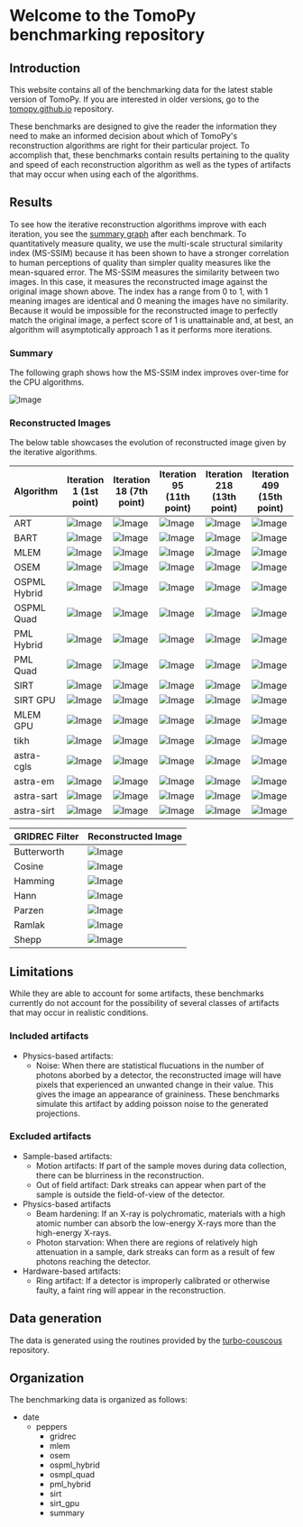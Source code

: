 # Welcome to the TomoPy benchmarking repository

## Introduction

This website contains all of the benchmarking data for the latest stable version of TomoPy. If you are interested in older versions, go to the [tomopy.github.io](https://github.com/tomopy/tomopy.github.io) repository.

These benchmarks are designed to give the reader the information they need to make an informed decision about which of TomoPy's reconstruction algorithms are right for their particular project. To accomplish that, these benchmarks contain results pertaining to the quality and speed of each reconstruction algorithm as well as the types of artifacts that may occur when using each of the algorithms.

## Results
To see how the iterative reconstruction algorithms improve with each iteration, you see the [summary graph](https://github.com/tomopy/tomopy.github.io/blob/main/2021-02-19/cpu/peppers/summary.svg) after each benchmark. To quantitatively measure quality, we use the multi-scale structural similarity index (MS-SSIM) because it has been shown to have a stronger correlation to human perceptions of quality than simpler quality measures like the mean-squared error. The MS-SSIM measures the similarity between two images. In this case, it measures the reconstructed image against the original image shown above. The index has a range from 0 to 1, with 1 meaning images are identical and 0 meaning the images have no similarity. Because it would be impossible for the reconstructed image to perfectly match the original image, a perfect score of 1 is unattainable and, at best, an algorithm will asymptotically approach 1 as it performs more iterations.


### Summary
The following graph shows how the MS-SSIM index improves over-time for the CPU algorithms.

![Image](/peppers/summary.svg)

### Reconstructed Images

The below table showcases the evolution of reconstructed image given by the iterative algorithms.

|Algorithm | Iteration 1 (1st point)| Iteration 18 (7th point)| Iteration 95 (11th point)| Iteration 218 (13th point)| Iteration 499 (15th point)|
| --------------- | --------------- | --------------- | --------------- | --------------- | --------------- |
|ART|![Image](/peppers/art/art.001.png)|![Image](/peppers/art/art.018.png)|![Image](/peppers/art/art.095.png)|![Image](/peppers/art/art.218.png)|![Image](/peppers/art/art.499.png)|
|BART|![Image](/peppers/bart/bart.001.png)|![Image](/peppers/bart/bart.018.png)|![Image](/peppers/bart/bart.095.png)|![Image](/peppers/bart/bart.218.png)|![Image](/peppers/bart/bart.499.png)|
|MLEM|![Image](/peppers/mlem/mlem.001.png)|![Image](/peppers/mlem/mlem.018.png)|![Image](/peppers/bart/bart.095.png)|![Image](/peppers/bart/bart.218.png)|![Image](/peppers/bart/bart.499.png)|
|OSEM|![Image](/peppers/osem/osem.001.png)|![Image](/peppers/osem/osem.018.png)|![Image](/peppers/osem/osem.095.png)|![Image](/peppers/osem/osem.218.png)|![Image](/peppers/osem/osem.499.png)|
|OSPML Hybrid|![Image](/peppers/ospml_hybrid/ospml_hybrid.001.png)|![Image](/peppers/ospml_hybrid/ospml_hybrid.018.png)|![Image](/peppers/ospml_hybrid/ospml_hybrid.095.png)|![Image](/peppers/osem/osem.218.png)|![Image](/peppers/osem/osem.499.png)|
|OSPML Quad|![Image](/peppers/ospml_quad/ospml_quad.001.png)|![Image](/peppers/ospml_quad/ospml_quad.018.png)|![Image](/peppers/ospml_quad/ospml_quad.095.png)|![Image](/peppers/ospml_quad/ospml_quad.218.png)|![Image](/peppers/ospml_quad/ospml_quad.499.png)|
|PML Hybrid|![Image](/peppers/pml_hybrid/pml_hybrid.001.png)|![Image](/peppers/pml_hybrid/pml_hybrid.018.png)|![Image](/peppers/pml_hybrid/pml_hybrid.095.png)|![Image](/peppers/pml_hybrid/pml_hybrid.218.png)|![Image](/peppers/pml_hybrid/pml_hybrid.499.png)|
|PML Quad|![Image](/peppers/pml_quad/pml_quad.001.png)|![Image](/peppers/pml_quad/pml_quad.018.png)|![Image](/peppers/pml_quad/pml_quad.095.png)|![Image](/peppers/pml_quad/pml_quad.218.png)|![Image](/peppers/pml_quad/pml_quad.499.png)|
|SIRT|![Image](/peppers/sirt/sirt.001.png)|![Image](/peppers/sirt/sirt.018.png)|![Image](/peppers/sirt/sirt.095.png)|![Image](/peppers/sirt/sirt.218.png)|![Image](/peppers/sirt/sirt.499.png)|
|SIRT GPU|![Image](/peppers/sirt_cuda/sirt.gpu.LINEAR.001.png)|![Image](/peppers/sirt_cuda/sirt.gpu.LINEAR.018.png)|![Image](/peppers/sirt_cuda/sirt.gpu.LINEAR.095.png)|![Image](/peppers/sirt_cuda/sirt.gpu.LINEAR.218.png)|![Image](/peppers/sirt_cuda/sirt.gpu.LINEAR.499.png)|
|MLEM GPU|![Image](/peppers/mlem_cuda/mlem.gpu.LINEAR.001.png)|![Image](/peppers/mlem_cuda/mlem.gpu.LINEAR.018.png)|![Image](/peppers/mlem_cuda/mlem.gpu.LINEAR.095.png)|![Image](/peppers/mlem_cuda/mlem.gpu.LINEAR.218.png)|![Image](/peppers/mlem_cuda/mlem.gpu.LINEAR.499.png)|
|tikh|![Image](/peppers/tikh/tikh.001.png)|![Image](/peppers/tikh/tikh.018.png)|![Image](/peppers/tikh/tikh.095.png)|![Image](/peppers/tikh/tikh.218.png)|![Image](/peppers/tikh/tikh.499.png)|
|astra-cgls|![Image](/peppers/astra-cgls_cuda/astra-cgls_cuda.001.png)|![Image](/peppers/astra-cgls_cuda/astra-cgls_cuda.018.png)|![Image](/peppers/astra-cgls_cuda/astra-cgls_cuda.095.png)|![Image](/peppers/astra-cgls_cuda/astra-cgls_cuda.218.png)|![Image](/peppers/astra-cgls_cuda/astra-cgls_cuda.499.png)|
|astra-em|![Image](/peppers/astra-em_cuda/astra-em_cuda.001.png)|![Image](/peppers/astra-em_cuda/astra-em_cuda.018.png)|![Image](/peppers/astra-em_cuda/astra-em_cuda.095.png)|![Image](/peppers/astra-em_cuda/astra-em_cuda.218.png)|![Image](/peppers/astra-em_cuda/astra-em_cuda.499.png)|
|astra-sart|![Image](/peppers/astra-sart_cuda/astra-sart_cuda.001.png)|![Image](/peppers/astra-sart_cuda/astra-sart_cuda.018.png)|![Image](/peppers/astra-sart_cuda/astra-sart_cuda.095.png)|![Image](/peppers/astra-sart_cuda/astra-sart_cuda.218.png)|![Image](/peppers/astra-sart_cuda/astra-sart_cuda.499.png)|
|astra-sirt|![Image](/peppers/astra-sirt_cuda/astra-sirt_cuda.001.png)|![Image](/peppers/astra-sirt_cuda/astra-sirt_cuda.018.png)|![Image](/peppers/astra-sirt_cuda/astra-sirt_cuda.095.png)|![Image](/peppers/astra-sirt_cuda/astra-sirt_cuda.218.png)|![Image](/peppers/astra-sirt_cuda/astra-sirt_cuda.499.png)|

|GRIDREC Filter| Reconstructed Image|
| --------------- | --------------- |
|Butterworth|![Image](peppers/gridrec/gridrec.butterworth.001.png)|
|Cosine|![Image](peppers/gridrec/gridrec.cosine.001.png)|
|Hamming|![Image](peppers/gridrec/gridrec.hamming.001.png)|
|Hann|![Image](peppers/gridrec/gridrec.hann.001.png)|
|Parzen|![Image](peppers/gridrec/gridrec.parzen.001.png)|
|Ramlak|![Image](peppers/gridrec/gridrec.ramlak.001.png)|
|Shepp|![Image](peppers/gridrec/gridrec.shepp.001.png)|


## Limitations

While they are able to account for some artifacts, these benchmarks currently do not account for the possibility of several classes of artifacts that may occur in realistic conditions.

### Included artifacts
- Physics-based artifacts:
  - Noise: When there are statistical flucuations in the number of photons aborbed by a detector, the reconstructed image will have pixels that experienced an unwanted change in their value. This gives the image an appearance of graininess. These benchmarks simulate this artifact by adding poisson noise to the generated projections.

### Excluded artifacts
- Sample-based artifacts:
  - Motion artifacts: If part of the sample moves during data collection, there can be blurriness in the reconstruction.
  - Out of field artifact: Dark streaks can appear when part of the sample is outside the field-of-view of the detector.
- Physics-based artifacts
  - Beam hardening: If an X-ray is polychromatic, materials with a high atomic number can absorb the low-energy X-rays more than the high-energy X-rays.
  - Photon starvation: When there are regions of relatively high attenuation in a sample, dark streaks can form as a result of few photons reaching the detector.
- Hardware-based artifacts:
  - Ring artifact: If a detector is improperly calibrated or otherwise faulty, a faint ring will appear in the reconstruction.

## Data generation

The data is generated using the routines provided by the [turbo-couscous](https://github.com/tomopy/turbo-couscous) repository.

## Organization

The benchmarking data is organized as follows:

- date
    - peppers
      - gridrec
      - mlem
      - osem
      - ospml_hybrid
      - osmpl_quad
      - pml_hybrid
      - sirt
      - sirt_gpu
      - summary





